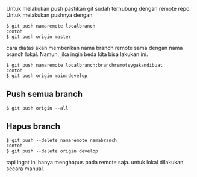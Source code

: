 Untuk melakukan push pastikan git sudah terhubung dengan remote repo.
Untuk melakukan pushnya dengan
```
$ git push namaremote localbranch
contoh
$ git push origin master
```
cara diatas akan memberikan nama branch remote sama dengan nama branch lokal. Namun, jika ingin beda kita bisa lakukan ini.
```
$ git push namaremote localbranch:branchremoteygakandibuat
contoh
$ git push origin main:develop
```

## Push semua branch
```
$ git push origin --all
```

## Hapus branch
```
$ git push --delete namaremote namabranch
contoh
$ git push --delete origin develop
```
tapi ingat ini hanya menghapus pada remote saja. untuk lokal dilakukan secara manual.

